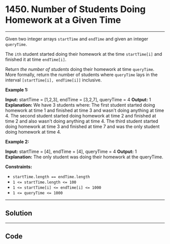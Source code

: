# 1450. Number of Students Doing Homework at a Given Time

---

Given two integer arrays `startTime` and `endTime` and given an integer `queryTime`.

The `ith` student started doing their homework at the time `startTime[i]` and finished it at time `endTime[i]`.

Return _the number of students_ doing their homework at time `queryTime`. More formally, return the number of students where `queryTime` lays in the interval `[startTime[i], endTime[i]]` inclusive.

 

**Example 1:**


**Input:** startTime = [1,2,3], endTime = [3,2,7], queryTime = 4
**Output:** 1
**Explanation:** We have 3 students where:
The first student started doing homework at time 1 and finished at time 3 and wasn't doing anything at time 4.
The second student started doing homework at time 2 and finished at time 2 and also wasn't doing anything at time 4.
The third student started doing homework at time 3 and finished at time 7 and was the only student doing homework at time 4.


**Example 2:**


**Input:** startTime = [4], endTime = [4], queryTime = 4
**Output:** 1
**Explanation:** The only student was doing their homework at the queryTime.


 

**Constraints:**

  * `startTime.length == endTime.length`
  * `1 <= startTime.length <= 100`
  * `1 <= startTime[i] <= endTime[i] <= 1000`
  * `1 <= queryTime <= 1000`

---

## Solution



---

## Code
```python


```